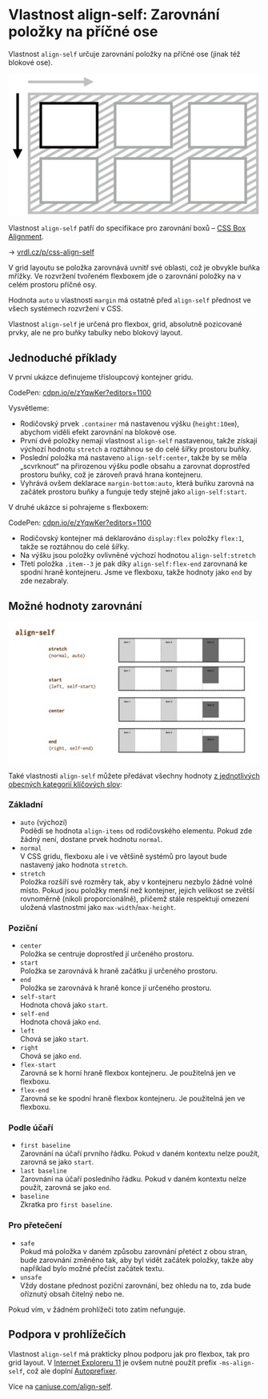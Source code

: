 # Vlastnost align-self: Zarovnání položky na příčné ose

Vlastnost `align-self` určuje zarovnání položky na příčné ose (jinak též blokové ose).

<div class="connected" markdown="1">

![CSS vlastnost align-self](../dist/images/medium/vdlayout/css-align-self-schema.png)

<div class="web-only" markdown="1">

Vlastnost `align-self` patří do specifikace pro zarovnání boxů – [CSS Box Alignment](css-box-alignment.md).

</div>

<div class="ebook-only" markdown="1">

→ [vrdl.cz/p/css-align-self](https://www.vzhurudolu.cz/prirucka/css-align-self)

</div>

</div>

V grid layoutu se položka zarovnává uvnitř své oblasti, což je obvykle buňka mřížky. Ve rozvržení tvořeném flexboxem jde o zarovnání položky na v celém prostoru příčné osy.

Hodnota `auto` u vlastnosti `margin` má ostatně před `align-self` přednost ve všech systémech rozvržení v CSS.

Vlastnost `align-self` je určená pro flexbox, grid, absolutně pozicované prvky, ale ne pro buňky tabulky nebo blokový layout.

<!-- AdSnippet -->

## Jednoduché příklady

V první ukázce definujeme třísloupcový kontejner gridu.

CodePen: [cdpn.io/e/zYqwKer?editors=1100](https://codepen.io/machal/pen/zYqwKer?editors=1100)

Vysvětleme:

- Rodičovský prvek `.container` má nastavenou výšku (`height:10em`), abychom viděli efekt zarovnání na blokové ose.
- První dvě položky nemají vlastnost `align-self` nastavenou, takže získají výchozí hodnotu `stretch` a roztáhnou se do celé šířky prostoru buňky.
- Poslední položka má nastaveno `align-self:center`, takže by se měla „scvrknout“ na přirozenou výšku podle obsahu a zarovnat doprostřed prostoru buňky, což je zároveň pravá hrana kontejneru.
- Vyhrává ovšem deklarace `margin-bottom:auto`, která buňku zarovná na začátek prostoru buňky a funguje tedy stejně jako `align-self:start`.

V druhé ukázce si pohrajeme s flexboxem:

CodePen: [cdpn.io/e/zYqwKer?editors=1100](https://codepen.io/machal/pen/zYqwKer?editors=1100)

- Rodičovský kontejner má deklarováno `display:flex` položky `flex:1`, takže se roztáhnou do celé šířky.
- Na výšku jsou položky ovlivněné výchozí hodnotou `align-self:stretch`
- Třetí položka `.item--3` je pak díky `align-self:flex-end` zarovnaná ke spodní hraně kontejneru. Jsme ve flexboxu, takže hodnoty jako `end` by zde nezabraly.

## Možné hodnoty zarovnání

![Hodnoty vlastnosti align-self](../dist/images/original/vdlayout/css-align-self-hodnoty.png)

Také vlastnosti `align-self` můžete předávat všechny hodnoty [z jednotlivých obecných kategorií klíčových slov](css-box-alignment.md#typy-klicova-slova):

### Základní

- `auto` (výchozí)  
  Podědí se hodnota `align-items` od rodičovského elementu. Pokud zde žádný není, dostane prvek hodnotu `normal`.
- `normal`  
  V CSS gridu, flexboxu ale i ve většině systémů pro layout bude nastavený jako hodnota `stretch`.
- `stretch`  
  Položka rozšíří své rozměry tak, aby v kontejneru nezbylo žádné volné místo. Pokud jsou položky menší než kontejner, jejich velikost se zvětší rovnoměrně (nikoli proporcionálně), přičemž stále respektují omezení uložená vlastnostmi jako `max-width`/`max-height`.

### Poziční

- `center`  
  Položka se centruje doprostřed jí určeného prostoru.
- `start`  
  Položka se zarovnává k hraně začátku jí určeného prostoru.
- `end`  
  Položka se zarovnává k hraně konce jí určeného prostoru.
- `self-start`  
  Hodnota chová jako `start`.
- `self-end`  
  Hodnota chová jako `end`.
- `left`  
  Chová se jako `start`.
- `right`  
  Chová se jako `end`.
- `flex-start`  
  Zarovná se k horní hraně flexbox kontejneru. Je použitelná jen ve flexboxu.
- `flex-end`  
  Zarovná se ke spodní hraně flexbox kontejneru. Je použitelná jen ve flexboxu.  

### Podle účaří

- `first baseline`  
  Zarovnání na účaří prvního řádku. Pokud v daném kontextu nelze použít, zarovná se jako `start`.
- `last baseline`  
  Zarovnání na účaří posledního řádku. Pokud v daném kontextu nelze použít, zarovná se jako `end`.
- `baseline`  
  Zkratka pro `first baseline`.

### Pro přetečení

- `safe`  
  Pokud má položka v daném způsobu zarovnání přetéct z obou stran, bude zarovnání změněno tak, aby byl vidět začátek položky, takže aby například bylo možné přečíst začátek textu.
- `unsafe`  
  Vždy dostane přednost poziční zarovnání, bez ohledu na to, zda bude oříznutý obsah čitelný nebo ne.  

Pokud vím, v žádném prohlížeči toto zatím nefunguje.

## Podpora v prohlížečích

Vlastnost `align-self` má prakticky plnou podporu jak pro flexbox, tak pro grid layout. V [Internet Exploreru 11](msie.md) je ovšem nutné použít prefix `-ms-align-self`, což ale doplní [Autoprefixer](autoprefixer.md).

Více na [caniuse.com/align-self](https://caniuse.com/#search=align-self).

<!-- AdSnippet -->
